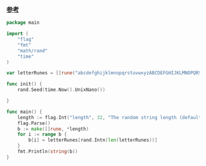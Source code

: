 ### [参考](http://stackoverflow.com/questions/22892120/how-to-generate-a-random-string-of-a-fixed-length-in-golang)

```go
package main

import (
	"flag"
	"fmt"
	"math/rand"
	"time"
)

var letterRunes = []rune("abcdefghijklmnopqrstuvwxyzABCDEFGHIJKLMNOPQRSTUVWXYZ")

func init() {
	rand.Seed(time.Now().UnixNano())

}

func main() {
	length := flag.Int("length", 32, "The random string length (default 32)")
	flag.Parse()
	b := make([]rune, *length)
	for i := range b {
		b[i] = letterRunes[rand.Intn(len(letterRunes))]
	}
	fmt.Println(string(b))
}

```
